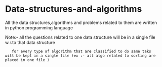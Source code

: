# Data-structures-and-algorithms

All the data structures,algorithms and problems related to them are written in python programming language

Note:- all the questions related to one data structure will be in a single file w.r.to that data structure 

       for every type of algorithm that are classified to do same taks will be kept in a single file (ex :- all algo related to sorting are placed in one file )
